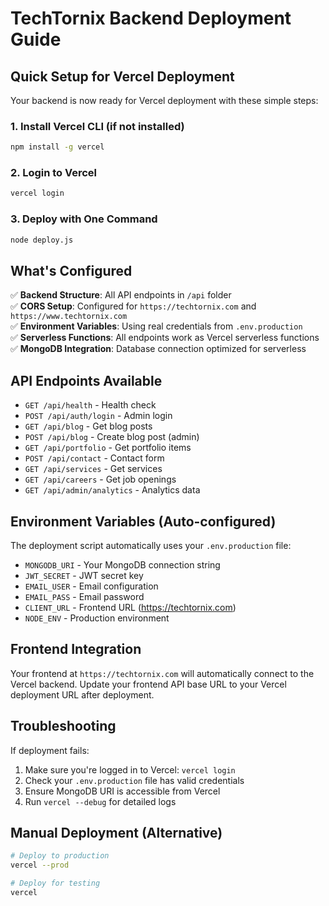 # TechTornix Backend Deployment Guide

## Quick Setup for Vercel Deployment

Your backend is now ready for Vercel deployment with these simple steps:

### 1. Install Vercel CLI (if not installed)
```bash
npm install -g vercel
```

### 2. Login to Vercel
```bash
vercel login
```

### 3. Deploy with One Command
```bash
node deploy.js
```

## What's Configured

✅ **Backend Structure**: All API endpoints in `/api` folder  
✅ **CORS Setup**: Configured for `https://techtornix.com` and `https://www.techtornix.com`  
✅ **Environment Variables**: Using real credentials from `.env.production`  
✅ **Serverless Functions**: All endpoints work as Vercel serverless functions  
✅ **MongoDB Integration**: Database connection optimized for serverless  

## API Endpoints Available

- `GET /api/health` - Health check
- `POST /api/auth/login` - Admin login
- `GET /api/blog` - Get blog posts
- `POST /api/blog` - Create blog post (admin)
- `GET /api/portfolio` - Get portfolio items
- `POST /api/contact` - Contact form
- `GET /api/services` - Get services
- `GET /api/careers` - Get job openings
- `GET /api/admin/analytics` - Analytics data

## Environment Variables (Auto-configured)

The deployment script automatically uses your `.env.production` file:

- `MONGODB_URI` - Your MongoDB connection string
- `JWT_SECRET` - JWT secret key
- `EMAIL_USER` - Email configuration
- `EMAIL_PASS` - Email password
- `CLIENT_URL` - Frontend URL (https://techtornix.com)
- `NODE_ENV` - Production environment

## Frontend Integration

Your frontend at `https://techtornix.com` will automatically connect to the Vercel backend. Update your frontend API base URL to your Vercel deployment URL after deployment.

## Troubleshooting

If deployment fails:
1. Make sure you're logged in to Vercel: `vercel login`
2. Check your `.env.production` file has valid credentials
3. Ensure MongoDB URI is accessible from Vercel
4. Run `vercel --debug` for detailed logs

## Manual Deployment (Alternative)

```bash
# Deploy to production
vercel --prod

# Deploy for testing
vercel
```
